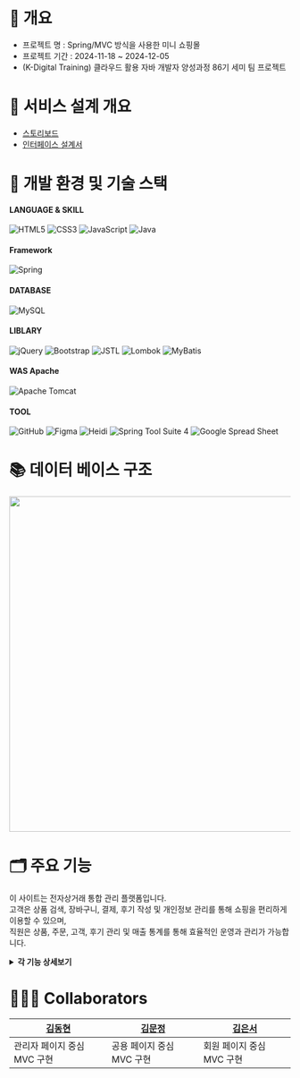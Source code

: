 # 📝 개요
  - 프로젝트 명 : Spring/MVC 방식을 사용한 미니 쇼핑몰<br>
  - 프로젝트 기간 : 2024-11-18 ~ 2024-12-05<br>
  - (K-Digital Training) 클라우드 활용 자바 개발자 양성과정 86기 세미 팀 프로젝트<br>

# 📑 서비스 설계 개요
 - <a href="https://app.luminpdf.com/viewer/6752b712f7ff78bf8b148b3e?credentials-id=e124a136-0814-4450-9acf-5ab668712655">스토리보드</a> <br>
 - <a href="https://docs.google.com/spreadsheets/d/1xCPra5FvQ-RIjDnN1FtbF3Iha-nyHkSVYMtwjZj4QUM/edit?usp=sharing">인터페이스 설계서</a>

# 🧰 개발 환경 및 기술 스택
#### LANGUAGE & SKILL
![HTML5](https://img.shields.io/badge/html5-%23E34F26.svg?style=for-the-badge&logo=html5&logoColor=white)
![CSS3](https://img.shields.io/badge/css3-%231572B6.svg?style=for-the-badge&logo=css3&logoColor=white)
![JavaScript](https://img.shields.io/badge/javascript-%23323330.svg?style=for-the-badge&logo=javascript&logoColor=%23F7DF1E)
![Java](https://img.shields.io/badge/java-%23ED8B00.svg?style=for-the-badge&logo=openjdk&logoColor=white)
#### Framework
![Spring](https://img.shields.io/badge/spring-%236DB33F.svg?style=for-the-badge&logo=spring%20Boot&logoColor=white)
#### DATABASE
![MySQL](https://img.shields.io/badge/mysql-4479A1.svg?style=for-the-badge&logo=mysql&logoColor=white)
#### LIBLARY
![jQuery](https://img.shields.io/badge/jquery-%230769AD.svg?style=for-the-badge&logo=jquery&logoColor=white)
![Bootstrap](https://img.shields.io/badge/bootstrap-%238511FA.svg?style=for-the-badge&logo=bootstrap&logoColor=white)
![JSTL](https://img.shields.io/badge/jstl-E4F7BA?style=for-the-badge)
![Lombok](https://img.shields.io/badge/Lombok-FFA7A7?style=for-the-badge)
![MyBatis](https://img.shields.io/badge/MyBatis-47C83E?style=for-the-badge)
#### WAS Apache
![Apache Tomcat](https://img.shields.io/badge/apache%20tomcat%2010-23F8DC75.svg?style=for-the-badge&logo=apache%20tomcat%2010&logoColor=black)
#### TOOL
![GitHub](https://img.shields.io/badge/github-%23121011.svg?style=for-the-badge&logo=github&logoColor=white)
![Figma](https://img.shields.io/badge/figma-%23F24E1E.svg?style=for-the-badge&logo=figma&logoColor=white)
![Heidi](https://img.shields.io/badge/Heidi%20SQL-6B9900?style=for-the-badge)
![Spring Tool Suite 4](https://img.shields.io/badge/Spring%20Tool%20Suite%204-8A2BE2?style=for-the-badge)
![Google Spread Sheet](https://img.shields.io/badge/Google%20Spread%20Sheet-4285F4?style=for-the-badge&logo=google&logoColor=white)


# 📚 데이터 베이스 구조
<img src="https://github.com/user-attachments/assets/3e61b3b8-8a0b-4cf0-89df-cf5153af9f96"  width="700" height="600"/>

# 🗂️ 주요 기능
이 사이트는 전자상거래 통합 관리 플랫폼입니다. <br>
고객은 상품 검색, 장바구니, 결제, 후기 작성 및 개인정보 관리를 통해 쇼핑을 편리하게 이용할 수 있으며, <br>
직원은 상품, 주문, 고객, 후기 관리 및 매출 통계를 통해 효율적인 운영과 관리가 가능합니다.

<details>
<summary><b>각 기능 상세보기</b></summary>
<div markdown="1">
	
|기능|설명|
|---|---|
|로그인 / 로그아웃| - 정규표현식 등 을 이용하여 CUSTOMER, STAFF 로그인 구분 <br> - 로그인 아이디(이메일)을 세션에 담을 수 있도록 기능 구현 <br> - 세션 초기화 기능 구현 |
|홈(메인페이지)| - 카테고리를 여러개 선택하여 조회할 수 있도록 구현 <br> - 상품 리스트, 페이징 기능  및 상품이름 검색기능 구현 |
|상품 상세 조회| - 상품에 대한 상세 정보 출력  <br> - STAFF접속 중 일 경우 상품 수정, 후기 삭제 기능 접근이 직관적이도록 설계 <br> - CUSTOMER접속 중 일 경우 장바구니 추가 기능 접근이 직관적이도록 설계 <br> - 상품에 등록된 후기를 조회할 수 있는 리스트 구현 <br> - STAFF 접속 중 일 경우 모든 후기에 대해 삭제 가능 구현 <br> - CUSTOMER 접속 중 일 경우 구매이력이 있는 상품 한정 후기 작성, 삭제 가능토록 구현|
|STAFF - 상품 관리| - 상품 리스트, 페이징 및 상품이름 검색기능 구현 <br> - 상품 수정(정보, 상태, 이미지), 삭제, 상세정보 조회 기능 구현 및 접근이 직관적이도록 설계 |
|STAFF - 카테고리 관리| - 카테고리 리스트 출력 <br> - 카테고리 추가, 삭제 기능 구현 및 리스트에서 접근이 직관적이도록 설계 |
|STAFF - 직원 관리 | - 스태프 리스트 출력 <br> - 스태프 리스트 삭제 기능 구현 및 리스트에서 접근이 직관적이도록 설계 <br> - 스태프 등록 및 등록 시 유효성 검사(ID 중복 확인, 이름, 비밀번호) 기능 구현 |
|STAFF - 후기 관리| - 전체 후기 리스트 및 페이징 구현 <br> - 후기 삭제 기능 구현 및 리스트에서 접근이 직관적이도록 설계 |
|STAFF - 고객 관리| - 고객정보 리스트, 페이징 <br> - 고객 리스트에서 삭제 기능 접근이 직관적이도록 설계 |
|STAFF - 주문 관리| - 전체 회원 주문 목록을 최신순으로 조회할 수 있도록 리스트 및 페이징 구현 <br> - 배송상태(배송중) 수정, 결제상태 수정 기능 구현 및 리스트에서 접근이 직관적이도록 설계 |
|STAFF - 통계 페이지| - Chart.JS와 datatables를 이용한 월별 매출 차트 등 통계 구현 <br> &nbsp;&nbsp; [매출상황, 주문량, 당월 매출, 베스트 셀러(TOP 3)]|
|CUSTOMER - 장바구니|- 장바구니에 담은 상품 정보 리스트 출력 <br> - 삭제와 결제 기능 구현 및 장바구니 리스트에서 접근이 직관적이도록 설계 <br> - 장바구니 추가 기능 구현|
|CUSTOMER - 결제| - 선택한 장바구니에 대한 상품 정보 리스트와 총 결제 금액 출력 <br> - 결제 기능 구현 및 접근이 직관적이도록 설계 <br> - 결제 완료 시, 장바구니 건수를 재계산하여 세션에 반영|
|CUSTOMER - 회원 결제 이력|  - 로그인한 회원의 주문 목록을 최신순으로 조회할 수 있도록 리스트 및 페이징 구현 <br> - 결제상태(결제취소, 배송완료) 수정 기능 접근이 직관적이도록 설계 |
|CUSTOMER - 회원 가입| - 이메일 중복 검사 기능 구현 및 유효성 검사(ID 중복 확인, 성별, 비밀번호, 생일) 기능 구현 <br>  - 회원 등록 기능 구현|
|CUSTOMER - 개인정보 관리 페이지|  - 비밀번호 변경, 회원 탈퇴 기능 구현 및 회원정보 페이지에서 접근이 직관적이도록 설계 <br> - 로그인한 회원의 기본 정보 출력 <br> - 비밀번호 확인 기능 구현|
</div>
</details>



# 🧑‍🤝‍🧑 Collaborators
| <a href="https://github.com/KHyun27">김동현</a>| <a href="https://github.com/KHyun27">김문정</a>| <a href="https://github.com/ES-Im">김은서</a>|
|---|---|---|
|관리자 페이지 중심 MVC 구현|공용 페이지 중심 MVC 구현|회원 페이지 중심 MVC 구현|
	
